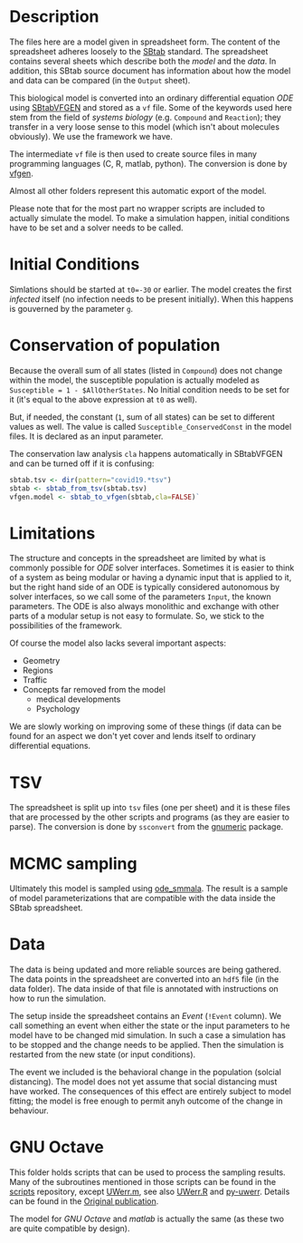 # Description

The files here are a model given in spreadsheet form. The content of
the spreadsheet adheres loosely to the [SBtab](sbtab.net)
standard. The spreadsheet contains several sheets which describe both
the _model_ and the _data_. In addition, this SBtab source document has
information about how the model and data can be compared (in the
`Output` sheet).

This biological model is converted into an ordinary differential
equation _ODE_ using
[SBtabVFGEN](https://github.com/a-kramer/SBtabVFGEN) and stored as a
`vf` file. Some of the keywords used here stem from the field of
_systems biology_ (e.g. `Compound` and `Reaction`); they transfer in a
very loose sense to this model (which isn't about molecules
obviously). We use the framework we have.

The intermediate `vf` file is then used to create source files in many
programming languages (C, R, matlab, python). The conversion is done
by [vfgen](https://warrenweckesser.github.io/vfgen/).

Almost all other folders represent this automatic export of the model.

Please note that for the most part no wrapper scripts are included to
actually simulate the model. To make a simulation happen, initial conditions have to be set and a solver needs to be called.

# Initial Conditions

Simlations should be started at `t0=-30` or earlier. The model creates the first _infected_ itself (no infection needs to be present initially). When this happens is gouverned by the parameter `g`.

# Conservation of population

Because the overall sum of all states (listed in `Compound`) does not
change within the model, the susceptible population is actually
modeled as `Susceptible = 1 - $AllOtherStates`. No Initial condition
needs to be set for it (it's equal to the above expression at `t0` as
well).

But, if needed, the constant (`1`, sum of all states) can be set to
different values as well. The value is called `Susceptible_ConservedConst` in
the model files. It is declared as an input parameter.

The conservation law analysis `cla` happens automatically in SBtabVFGEN and
can be turned off if it is confusing:
```R
sbtab.tsv <- dir(pattern="covid19.*tsv")
sbtab <- sbtab_from_tsv(sbtab.tsv)
vfgen.model <- sbtab_to_vfgen(sbtab,cla=FALSE)`
```

# Limitations

The structure and concepts in the spreadsheet are limited by what is
commonly possible for _ODE_ solver interfaces. Sometimes it is easier
to think of a system as being modular or having a dynamic input that
is applied to it, but the right hand side of an ODE is typically
considered autonomous by solver interfaces, so we call some of the
parameters `Input`, the known parameters. The ODE is also always
monolithic and exchange with other parts of a modular setup is not
easy to formulate. So, we stick to the possibilities of the framework.

Of course the model also lacks several important aspects:
- Geometry
- Regions
- Traffic
- Concepts far removed from the model
  - medical developments
  - Psychology
  
We are slowly working on improving some of these things (if data can
be found for an aspect we don't yet cover and lends itself to ordinary
differential equations.


# TSV

The spreadsheet is split up into `tsv` files (one per sheet) and it is these files that are processed by the other scripts and programs (as they are easier to parse). The conversion is done by `ssconvert` from the [gnumeric](http://www.gnumeric.org/) package.

# MCMC sampling

Ultimately this model is sampled using [ode_smmala](https://github.com/a-kramer/mcmc_clib). The result is a sample of model parameterizations that are compatible with the data inside the SBtab spreadsheet.

# Data

The data is being updated and more reliable sources are being gathered. The data points in the spreadsheet are converted into an `hdf5` file (in the data folder). The data inside of that file is annotated with instructions on how to run the simulation.

The setup inside the spreadsheet contains an _Event_ (`!Event` column). We call something an event when either the state or the input parameters to he model have to be changed mid simulation. In such a case a simulation has to be stopped and the change needs to be applied. Then the simulation is restarted from the new state (or input conditions).

The event we included is the behavioral change in the population
(solcial distancing). The model does not yet assume that social distancing must have worked. The consequences of this effect are entirely subject to model fitting; the model is free enough to permit anyh outcome of the change in behaviour.

# GNU Octave

This folder holds scripts that can be used to process the sampling results. Many of the subroutines mentioned in those scripts can be found in the [scripts](https://github.com/a-kramer/scripts) repository, except [UWerr.m](https://www.physik.hu-berlin.de/de/com/ALPHAsoft), see also [UWerr.R](https://github.com/HISKP-LQCD/hadron/blob/master/R/UWerr.R) and [py-uwerr](https://github.com/dhesse/py-uwerr). Details can be found in the [Original publication](https://arxiv.org/abs/hep-lat/0306017).

The model for _GNU Octave_ and _matlab_ is actually the same (as these two are quite compatible by design).